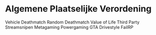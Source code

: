 # Algemene Plaatselijke Verordening

Vehicle Deathmatch
Random Deathmatch
Value of Life
Third Party
Streamsnipen
Metagaming
Powergaming
GTA Drivestyle
FailRP